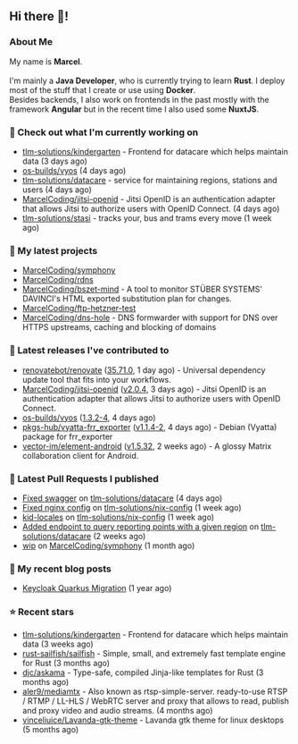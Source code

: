 ## Hi there 👋!




### About Me

My name is **Marcel**.
<br><br>
I'm mainly a **Java Developer**, who is currently trying to learn **Rust**. I deploy most of the stuff that I create or use using **Docker**.
<br>
Besides backends, I also work on frontends in the past mostly with the framework **Angular** but in the recent time I also used some **NuxtJS**. 



### 👷 Check out what I'm currently working on

- [tlm-solutions/kindergarten](https://github.com/tlm-solutions/kindergarten) - Frontend for datacare which helps maintain data  (3 days ago)
- [os-builds/vyos](https://github.com/os-builds/vyos) (4 days ago)
- [tlm-solutions/datacare](https://github.com/tlm-solutions/datacare) - service for maintaining regions, stations and users (4 days ago)
- [MarcelCoding/jitsi-openid](https://github.com/MarcelCoding/jitsi-openid) - Jitsi OpenID is an authentication adapter that allows Jitsi to authorize users with OpenID Connect. (4 days ago)
- [tlm-solutions/stasi](https://github.com/tlm-solutions/stasi) - tracks your, bus and trams every move (1 week ago)

### 🌱 My latest projects

- [MarcelCoding/symphony](https://github.com/MarcelCoding/symphony)
- [MarcelCoding/rdns](https://github.com/MarcelCoding/rdns)
- [MarcelCoding/bszet-mind](https://github.com/MarcelCoding/bszet-mind) - A tool to monitor STÜBER SYSTEMS&#39; DAVINCI&#39;s HTML exported substitution plan for changes.
- [MarcelCoding/ftp-hetzner-test](https://github.com/MarcelCoding/ftp-hetzner-test)
- [MarcelCoding/dns-hole](https://github.com/MarcelCoding/dns-hole) - DNS formwarder with support for DNS over HTTPS upstreams, caching and blocking of domains

### 🔭 Latest releases I've contributed to

- [renovatebot/renovate](https://github.com/renovatebot/renovate) ([35.71.0](https://github.com/renovatebot/renovate/releases/tag/35.71.0), 1 day ago) - Universal dependency update tool that fits into your workflows.
- [MarcelCoding/jitsi-openid](https://github.com/MarcelCoding/jitsi-openid) ([v2.0.4](https://github.com/MarcelCoding/jitsi-openid/releases/tag/v2.0.4), 3 days ago) - Jitsi OpenID is an authentication adapter that allows Jitsi to authorize users with OpenID Connect.
- [os-builds/vyos](https://github.com/os-builds/vyos) ([1.3.2-4](https://github.com/os-builds/vyos/releases/tag/1.3.2-4), 4 days ago)
- [pkgs-hub/vyatta-frr_exporter](https://github.com/pkgs-hub/vyatta-frr_exporter) ([v1.1.4-2](https://github.com/pkgs-hub/vyatta-frr_exporter/releases/tag/v1.1.4-2), 4 days ago) - Debian (Vyatta) package for frr_exporter
- [vector-im/element-android](https://github.com/vector-im/element-android) ([v1.5.32](https://github.com/vector-im/element-android/releases/tag/v1.5.32), 2 weeks ago) - A glossy Matrix collaboration client for Android.

### 🔨 Latest Pull Requests I published

- [Fixed swagger](https://github.com/tlm-solutions/datacare/pull/28) on [tlm-solutions/datacare](https://github.com/tlm-solutions/datacare) (4 days ago)
- [Fixed nginx config](https://github.com/tlm-solutions/nix-config/pull/16) on [tlm-solutions/nix-config](https://github.com/tlm-solutions/nix-config) (1 week ago)
- [kid-locales](https://github.com/tlm-solutions/nix-config/pull/15) on [tlm-solutions/nix-config](https://github.com/tlm-solutions/nix-config) (1 week ago)
- [Added endpoint to query reporting points with a given region](https://github.com/tlm-solutions/datacare/pull/26) on [tlm-solutions/datacare](https://github.com/tlm-solutions/datacare) (2 weeks ago)
- [wip](https://github.com/MarcelCoding/symphony/pull/1) on [MarcelCoding/symphony](https://github.com/MarcelCoding/symphony) (1 month ago)

### 📜 My recent blog posts

- [Keycloak Quarkus Migration](https://m4rc3l.de/blog/keycloak-quarkus-migration) (1 year ago)

### ⭐ Recent stars

- [tlm-solutions/kindergarten](https://github.com/tlm-solutions/kindergarten) - Frontend for datacare which helps maintain data  (3 weeks ago)
- [rust-sailfish/sailfish](https://github.com/rust-sailfish/sailfish) - Simple, small, and extremely fast template engine for Rust (3 months ago)
- [djc/askama](https://github.com/djc/askama) - Type-safe, compiled Jinja-like templates for Rust (3 months ago)
- [aler9/mediamtx](https://github.com/aler9/mediamtx) - Also known as rtsp-simple-server. ready-to-use RTSP / RTMP / LL-HLS / WebRTC server and proxy that allows to read, publish and proxy video and audio streams. (4 months ago)
- [vinceliuice/Lavanda-gtk-theme](https://github.com/vinceliuice/Lavanda-gtk-theme) - Lavanda gtk theme for linux desktops (5 months ago)
